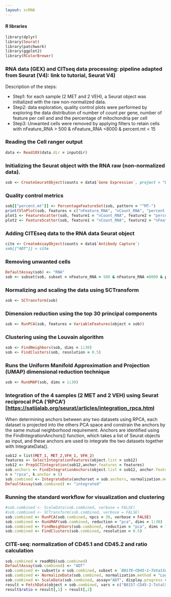 ```yaml
---
layout: scRNA
---
```


#### R libraries
```Ruby
library(dplyr)
library(Seurat)
library(patchwork)
library(ggplot2)
library(RColorBrewer)
```

### RNA data (GEX) and CITseq data processing: pipeline adapted from Seurat (V4): link to tutorial, Seurat V4)
Description of the steps:
 - Step1: for each sample (2 MET and 2 VEH), a Seurat object was initialized with the raw non-normalized data. 
 - Step2: data exploration, quality control plots were performed by exploring the data distribution of number of count per gene, number of feature per cell and and the percentage of mitochondria per cell
 - Step3: Unwanted cells were removed by applying filters to retain cells with nFeature_RNA > 500 & nFeature_RNA <8000 & percent.mt < 15


### Reading the Cell ranger output
```Ruby
data <- Read10X(data.dir = inputdir)
```
### Initializing the Seurat object with the RNA raw (non-normalized data).
```Ruby
sob <- CreateSeuratObject(counts = data$`Gene Expression`, project = "DNMT3a")
```

### Quality control metrics
```Ruby
sob[["percent.mt"]] <- PercentageFeatureSet(sob, pattern = "^MT-")
print(VlnPlot(sob, features = c("nFeature_RNA", "nCount_RNA", "percent.mt"), ncol = 3))
plot1 <- FeatureScatter(sob, feature1 = "nCount_RNA", feature2 = "percent.mt")
plot2 <- FeatureScatter(sob, feature1 = "nCount_RNA", feature2 = "nFeature_RNA")
```
### Adding CITEseq data to the RNA data Seurat object
```Ruby
cite <- CreateAssayObject(counts = data$`Antibody Capture`)
sob[["ADT"]] = cite
```
### Removing unwanted cells
```Ruby
DefaultAssay(sob) <- "RNA"
sob <- subset(sob, subset = nFeature_RNA > 500 & nFeature_RNA <8000 & percent.mt < 15)
```
### Normalizing and scaling the data using SCTransform
```Ruby
sob <- SCTransform(sob)
```
### Dimension reduction using the top 30 principal components
```Ruby
sob <- RunPCA(sob, features = VariableFeatures(object = sob))
```
### Clustering using the Louvain algorithm
```Ruby
sob <- FindNeighbors(sob, dims = 1:30)
sob <- FindClusters(sob, resolution = 0.5)
```
### Runs the Uniform Manifold Approximation and Projection (UMAP) dimensional reduction technique
```Ruby
sob <- RunUMAP(sob, dims = 1:30)
```

### Integration of the 4 samples (2 MET and 2 VEH) using Seurat reciprocal PCA (‘RPCA’)[https://satijalab.org/seurat/articles/integration_rpca.html
When determining anchors between any two datasets using RPCA, each dataset is projected into the others PCA space and constrain the anchors by the same mutual neighborhood requirement.
Anchors are identified using the FindIntegrationAnchors() function, which takes a list of Seurat objects as input, and these anchors are used to integrate the two datasets together with IntegrateData().
```Ruby
sob12 = list(MET_1, MET_2,VFH_1, VFH_2)
features <- SelectIntegrationFeatures(object.list = sob12)
sob12 <- PrepSCTIntegration(sob12,anchor.features = features)
sob.anchors <- FindIntegrationAnchors(object.list = sob12, anchor.features = features,normalization.method = "SCT", dims = 1:50, reductio
n = "rpca", k.anchor = 5)
sob.combined <- IntegrateData(anchorset = sob.anchors, normalization.method = "SCT", dims = 1:50)
DefaultAssay(sob.combined) <- "integrated"
```
### Running the standard workflow for visualization and clustering
```Ruby
#sob.combined <- ScaleData(sob.combined, verbose = FALSE)
#sob.combined <- SCTransform(sob.combined, verbose = FALSE)
sob.combined <- RunPCA(sob.combined, npcs = 30, verbose = FALSE)
sob.combined <- RunUMAP(sob.combined, reduction = "pca", dims = 1:30)
sob.combined <- FindNeighbors(sob.combined, reduction = "pca", dims = 1:30)
sob.combined <- FindClusters(sob.combined, resolution = 0.5)
```

### CITE-seq: normalization of CD45.1 and CD45.2 and ratio calculation
```Ruby
sob.combined = readRDS(sob.combined)
DefaultAssay(sob.combined) <- "ADT"
sob.combined <- subset(x = sob.combined, subset = `B0178-CD45-1-TotalSeqB` <600 & `B0157-CD45-2-TotalSeqB` <600)
sob.combined <- NormalizeData(sob.combined, normalization.method = "LogNormalize",margin = 2)
sob.combined <- ScaleData(sob.combined, assay="ADT", display.progress = FALSE)
result = FetchData(object = sob.combined, vars = c("B0157-CD45-2-TotalSeqB", "B0178-CD45-1-TotalSeqB"))
result$ratio = result[,1] - result[,2]
```
